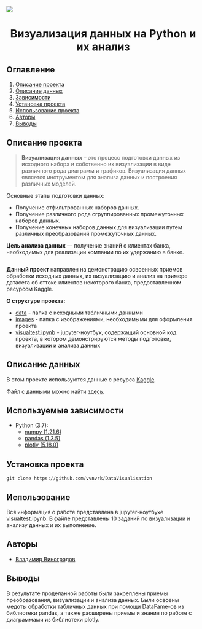 
![](./images/data_cleaning.png)
# <center> Визуализация данных на Python и их анализ </center>
## Оглавление
1. [Описание проекта](#Описание-проекта)
2. [Описание данных](#Описание-данных)
3. [Зависимости](#Зависимости)
4. [Установка проекта](#Установка-проекта)
5. [Использование проекта](#Использование-проекта)
6. [Авторы](#Авторы)
7. [Выводы](Использование-проекта)

## Описание проекта

> **Визуализация данных** – это процесс подготовки данных из исходного набора и собственно их визуализации в виде различного рода диаграмм и графиков. Визуализация данных является инструментом для анализа данных и построения различных моделей.

Основные этапы подготовки данных:
* Получение отфильтрованных наборов данных.
* Получение различного рода сгруппированных промежуточных наборов данных.
* Получение конечных наборов данных для визуализации путем различных преобразований промежуточных данных.

**Цель анализа данных** — получение знаний о клиентах банка, необходимых для реализации компании по их удержанию в банке.


![]()

**Данный проект** направлен на демонстрацию освоенных приемов обработки исходных данных, их визуализацию и анализ на примере датасета об оттоке клиентов некоторого банка, предоставленном ресурсом Kaggle.

**О структуре проекта:**
* [data](./data) - папка с исходными табличными данными
* [images](./images) - папка с изображениями, необходимыми для оформления проекта
* [visualtest.ipynb](./visualtest.ipynb) - jupyter-ноутбук, содержащий основной код проекта, в котором демонстрируются методы подготовки, визуализации и анализа данных


## Описание данных
В этом проекте используются данные с ресурса [Kaggle](https://www.kaggle.com/datasets/mathchi/churn-for-bank-customers).

Файл с данными можно найти [здесь](./data/churn.csv).

## Используемые зависимости
* Python (3.7):
    * [numpy (1.21.6)](https://numpy.org)
    * [pandas (1.3.5)](https://pandas.pydata.org)
    * [plotly (5.18.0)](https://plotly.com)
    
## Установка проекта

```
git clone https://github.com/vvnvrk/DataVisualisation
```

## Использование
Вся информация о работе представлена в jupyter-ноутбуке visualtest.ipynb. В файле представлены 10 заданий по визуализации и анализу данных и их выполнение.

## Авторы

* [Владимир Виноградов](https://ok.ru/profile/86044466081)

## Выводы

В результате проделанной работы были закреплены приемы преобразования, визуализации и анализа данных. Были освоены медоты обработки табличных данных при помощи DataFame-ов из библиотеки pandas, а также расширены приемы и знания по работе с диаграммами из библиотеки plotly.